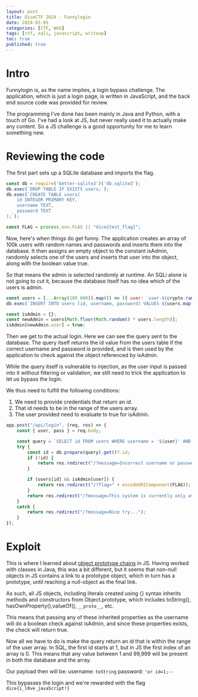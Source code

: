 ```yaml
---
layout: post
title: DiceCTF 2024 - Funnylogin
date: 2024-02-05
categories: [CTF, Web]
tags: [ctf, sqli, javascript, writeup]
toc: true
published: true
---
```


# Intro
Funnylogin is, as the name implies, a login bypass challenge.
The application, which is just a login page, is written in JavaScript, and the back end source code was provided for review.

The programming I've done has been mainly in Java and Python, with a touch of Go. I've had a look at JS, but never really used it to actually make any content. So a JS challenge is a good opportunity for me to learn something new.

# Reviewing the code 
The first part sets up a SQLite database and imports the flag.
```javascript
const db = require('better-sqlite3')('db.sqlite3');
db.exec(`DROP TABLE IF EXISTS users;`);
db.exec(`CREATE TABLE users(
    id INTEGER PRIMARY KEY,
    username TEXT,
    password TEXT
);`);

const FLAG = process.env.FLAG || "dice{test_flag}";
```

Now, here's when things do get funny. The application creates an array of 100k users with random names and passwords and inserts them into the database. It then assigns an empty object to the constant isAdmin, randomly selects one of the users and inserts that user into the object, along with the boolean value true.

So that means the admin is selected randomly at runtime. An SQLi alone is not going to cut it, because the database itself has no idea which of the users is admin.

```javascript
const users = [...Array(100_000)].map(() => ({ user: `user-${crypto.randomUUID()}`, pass: crypto.randomBytes(8).toString("hex") }));
db.exec(`INSERT INTO users (id, username, password) VALUES ${users.map((u,i) => `(${i}, '${u.user}', '${u.pass}')`).join(", ")}`);

const isAdmin = {};
const newAdmin = users[Math.floor(Math.random() * users.length)];
isAdmin[newAdmin.user] = true;
```

Then we get to the actual login. Here we can see the query sent to the database.
The query itself returns the id value from the users table if the correct username and password is provided, and is then used by the application to check against the object referenced by isAdmin.

While the query itself is vulnerable to injection, as the user input is passed into it without filtering or validation, we still need to trick the application to let us bypass the login.

We thus need to fulfill the following conditions:
1. We need to provide credentials that return an id.
2. That id needs to be in the range of the users array.
3. The user provided need to evaluate to true for isAdmin.

```javascript
app.post("/api/login", (req, res) => {
    const { user, pass } = req.body;

    const query = `SELECT id FROM users WHERE username = '${user}' AND password = '${pass}';`;
    try {
        const id = db.prepare(query).get()?.id;
        if (!id) {
            return res.redirect("/?message=Incorrect username or password");
        }

        if (users[id] && isAdmin[user]) {
            return res.redirect("/?flag=" + encodeURIComponent(FLAG));
        }
        return res.redirect("/?message=This system is currently only available to admins...");
    }
    catch {
        return res.redirect("/?message=Nice try...");
    }
});
```

# Exploit
This is where I learned about <a href="https://developer.mozilla.org/en-US/docs/Learn/JavaScript/Objects/Object_prototypes" target="_blank">object prototype chains</a> in JS. Having worked with classes in Java, this was a bit different, but it seems that non-null objects in JS contains a link to a prototype object, which in turn has a prototype, until reaching a null-object as the final link.

As such, all JS objects, including literals created using {} syntax inherits methods and constructors from Object.prototype, which includes toString(), hasOwnProperty(),valueOf(), `__proto__`, etc.

This means that passing any of these inherited properties as the username will do a boolean check against isAdmin, and since these properties exists, the check will return true.

Now all we have to do is make the query return an id that is within the range of the user array. In SQL, the first id starts at 1, but in JS the first index of an array is 0. This means that any value between 1 and 99,999 will be present in both the database and the array.

Our payload then will be:
username: `toString`
password: `'or id=1;--`

This bypasses the login and we're rewarded with the flag `dice{i_l0ve_java5cript!}`
